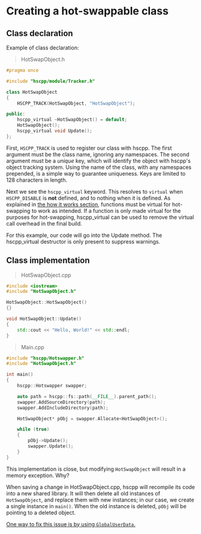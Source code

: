 # Creating a hot-swappable class

## Class declaration

Example of class declaration:
> HotSwapObject.h
```cpp
#pragma once

#include "hscpp/module/Tracker.h"

class HotSwapObject
{
    HSCPP_TRACK(HotSwapObject, "HotSwapObject");

public:
    hscpp_virtual ~HotSwapObject() = default;
    HotSwapObject();
    hscpp_virtual void Update();
};
```

First, `HSCPP_TRACK` is used to register our class with hscpp. The first argument must be the class name, ignoring any namespaces. The second argument must be a *unique* key, which will identify the object with hscpp's object tracking system. Using the name of the class, with any namespaces prepended, is a simple way to guarantee uniqueness. Keys are limited to 128 characters in length.

Next we see the `hscpp_virtual` keyword. This resolves to `virtual` when `HSCPP_DISABLE` is **not** defined, and to nothing when it is defined. As explained in [the how it works section](./1_how-it-works.md), functions must be virtual for hot-swapping to work as intended. If a function is only made virtual for the purposes for hot-swapping, hscpp_virtual can be used to remove the virtual call overhead in the final build.

For this example, our code will go into the Update method. The hscpp_virtual destructor is only present to suppress warnings.

## Class implementation
> HotSwapObject.cpp
```cpp
#include <iostream>
#include "HotSwapObject.h"

HotSwapObject::HotSwapObject()
{}

void HotSwapObject::Update()
{
    std::cout << "Hello, World!" << std::endl;
}
```

> Main.cpp
```cpp
#include "hscpp/Hotswapper.h"
#include "HotSwapObject.h"

int main()
{
    hscpp::Hotswapper swapper;

    auto path = hscpp::fs::path(__FILE__).parent_path();
    swapper.AddSourceDirectory(path);
    swapper.AddIncludeDirectory(path);

    HotSwapObject* pObj = swapper.Allocate<HotSwapObject>();

    while (true)
    {
        pObj->Update();
        swapper.Update();
    }
}
```

This implementation is close, but modifying `HotSwapObject` will result in a memory exception. Why?

When saving a change in HotSwapObject.cpp, hscpp will recompile its code into a new shared library. It will then delete all old instances of `HotSwapObject`, and replace them with new instances; in our case, we create a single instance in `main()`. When the old instance is deleted, `pObj` will be pointing to a deleted object.

[One way to fix this issue is by using `GlobalUserData`.](./4_global-user-data.md)